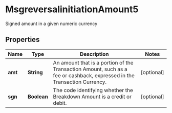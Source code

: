 

# MsgreversalinitiationAmount5

Signed amount in a given numeric currency

## Properties

| Name | Type | Description | Notes |
|------------ | ------------- | ------------- | -------------|
|**amt** | **String** | An amount that is a portion of the Transaction Amount, such as a fee or cashback, expressed in the Transaction Currency. |  [optional] |
|**sgn** | **Boolean** | The code identifying whether the Breakdown Amount is a credit or debit. |  [optional] |



